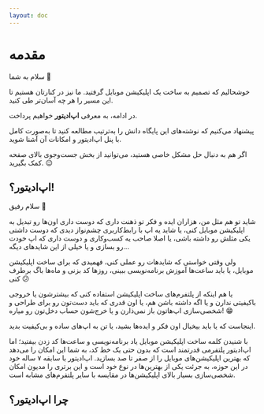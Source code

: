 ```yaml
---
layout: doc
---
```


# مقدمه

سلام به شما 👋

خوشحالیم که تصمیم به ساخت یک اپلیکیشن موبایل گرفتید. ما نیز در کنارتان هستیم تا این مسیر را هر چه آسان‌تر طی کنید.

در ادامه، به معرفی **اپ‌ادیتور** خواهیم پرداخت.

پیشنهاد می‌کنیم که نوشته‌های این پایگاه دانش را به‌ترتیب مطالعه کنید تا به‌صورت کامل با پنل اپ‌ادیتور و امکانات آن آشنا شوید.

اگر هم به دنبال حل مشکل خاصی هستید، می‌توانید از بخش جست‌وجوی بالای صفحه کمک بگیرید. 😉

اپ‌ادیتور؟!
----
سلام رفیق 👋

شاید تو هم مثل من، هزاران ایده و فکر تو ذهنت داری که دوست داری اون‌ها رو تبدیل به اپلیکیشن موبایل کنی، یا شاید یه اپ با رابط‌کاربری چشم‌نواز دیدی که دوست داشتی یکی مثلش رو داشته باشی، یا اصلا صاحب یه کسب‌وکاری و دوست داری که اپ خودت رو بسازی و یا خیلی از این شایدهای دیگه...

ولی وقتی خواستی که شایدهات رو عملی کنی، فهمیدی که برای ساخت اپلیکیشن موبایل، یا باید ساعت‌ها آموزش برنامه‌نویسی ببینی، روزها کد بزنی و ماه‌ها باگ برطرف کنی 😕

یا هم اینکه از پلتفرم‌های ساخت اپلیکیشن استفاده کنی که بیشترشون یا خروجی باکیفیتی ندارن و یا اگه داشته باشن هم، یا اون قدری که باید دست‌تون رو برای طراحی و شخصی‌سازی اپ‌هاتون باز نمی‌ذارن و یا خرج‌شون حساب دخل‌تون رو میاره! 😁

اینجاست که یا باید بیخیال اون فکر و ایده‌ها بشید، یا تن به اپ‌های ساده و بی‌کیفیت بدید.

با شنیدن کلمه ساخت اپلیکیشن موبایل یاد برنامه‌نویسی و ساعت‌ها کد زدن بیفتید؛ اما اپ‌ادیتور پلتفرمی قدرتمند است که بدون حتی یک خط کد، به شما این امکان را می‌دهد که بهترین اپلیکیشن‌های موبایل را از صفر تا صد بسازید.
اپ‌ادیتور با سابقه ۷ ساله خود در این حوزه، به جرئت یکی از بهترین‌ها در نوع خود است و این برتری را مدیون امکان شخصی‌سازی بسیار بالای اپلیکیشن‌ها در مقایسه با سایر پلتفرم‌های مشابه است.

چرا اپ‌ادیتور؟
----
